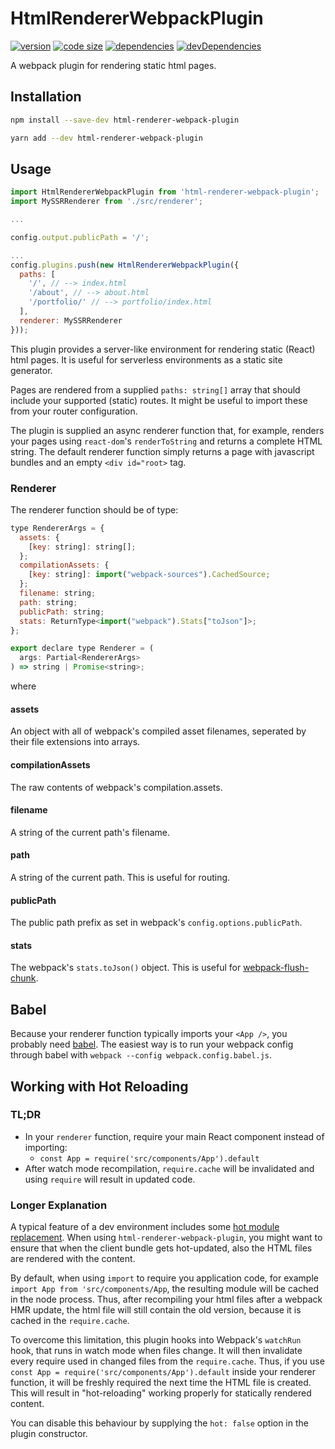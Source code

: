 # HtmlRendererWebpackPlugin

[![version](https://img.shields.io/npm/v/html-renderer-webpack-plugin.svg)](https://www.npmjs.com/package/html-renderer-webpack-plugin)
[![code size](https://img.shields.io/github/languages/code-size/iiroj/html-renderer-webpack-plugin.svg)](https://github.com/iiroj/html-renderer-webpack-plugin)
[![dependencies](https://img.shields.io/david/iiroj/html-renderer-webpack-plugin.svg)](https://github.com/iiroj/html-renderer-webpack-plugin/blob/master/package.json)
[![devDependencies](https://img.shields.io/david/dev/iiroj/html-renderer-webpack-plugin.svg)](https://github.com/iiroj/html-renderer-webpack-plugin/blob/master/package.json)

A webpack plugin for rendering static html pages.

## Installation

```bash
npm install --save-dev html-renderer-webpack-plugin
```

```bash
yarn add --dev html-renderer-webpack-plugin
```

## Usage

```javascript
import HtmlRendererWebpackPlugin from 'html-renderer-webpack-plugin';
import MySSRRenderer from './src/renderer';

...

config.output.publicPath = '/';

...
config.plugins.push(new HtmlRendererWebpackPlugin({
  paths: [
    '/', // --> index.html
    '/about', // --> about.html
    '/portfolio/' // --> portfolio/index.html
  ],
  renderer: MySSRRenderer
}));
```

This plugin provides a server-like environment for rendering static (React) html pages. It is useful for serverless environments as a static site generator.

Pages are rendered from a supplied `paths: string[]` array that should include your supported (static) routes. It might be useful to import these from your router configuration.

The plugin is supplied an async renderer function that, for example, renders your pages using `react-dom`'s `renderToString` and returns a complete HTML string. The default renderer function simply returns a page with javascript bundles and an empty `<div id="root>` tag.

### Renderer

The renderer function should be of type:

```javascript
type RendererArgs = {
  assets: {
    [key: string]: string[];
  };
  compilationAssets: {
    [key: string]: import("webpack-sources").CachedSource;
  };
  filename: string;
  path: string;
  publicPath: string;
  stats: ReturnType<import("webpack").Stats["toJson"]>;
};

export declare type Renderer = (
  args: Partial<RendererArgs>
) => string | Promise<string>;
```

where

#### assets

An object with all of webpack's compiled asset filenames, seperated by their file extensions into arrays.

#### compilationAssets

The raw contents of webpack's compilation.assets.

#### filename

A string of the current path's filename.

#### path

A string of the current path. This is useful for routing.

#### publicPath

The public path prefix as set in webpack's `config.options.publicPath`.

#### stats

The webpack's `stats.toJson()` object. This is useful for [webpack-flush-chunk](https://github.com/faceyspacey/webpack-flush-chunks).

## Babel

Because your renderer function typically imports your `<App />`, you probably need [babel](https://babeljs.io/). The easiest way is to run your webpack config through babel with `webpack --config webpack.config.babel.js`.

## Working with Hot Reloading

### TL;DR

* In your `renderer` function, require your main React component instead of importing:
  - `const App = require('src/components/App').default`
* After watch mode recompilation, `require.cache` will be invalidated and using `require` will result in updated code.

### Longer Explanation

A typical feature of a dev environment includes some [hot module replacement](https://webpack.js.org/concepts/hot-module-replacement/). When using `html-renderer-webpack-plugin`, you might want to ensure that when the client bundle gets hot-updated, also the HTML files are rendered with the content.

By default, when using `import` to require you application code, for example `import App from 'src/components/App`, the resulting module will be cached in the node process. Thus, after recompiling your html files after a webpack HMR update, the html file will still contain the old version, because it is cached in the `require.cache`.

To overcome this limitation, this plugin hooks into Webpack's `watchRun` hook, that runs in watch mode when files change. It will then invalidate every require used in changed files from the `require.cache`. Thus, if you use `const App = require('src/components/App').default` inside your renderer function, it will be freshly required the next time the HTML file is created. This will result in "hot-reloading" working properly for statically rendered content.

You can disable this behaviour by supplying the `hot: false` option in the plugin constructor.
